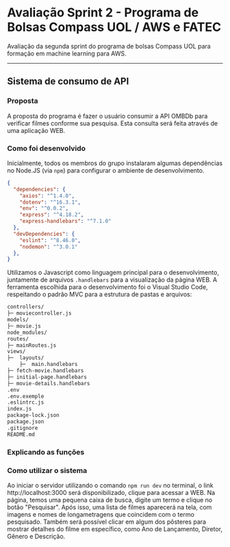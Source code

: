 # Avaliação Sprint 2 - Programa de Bolsas Compass UOL / AWS e FATEC
Avaliação da segunda sprint do programa de bolsas Compass UOL para formação em machine learning para AWS.

***

## Sistema de consumo de API

### Proposta
A proposta do programa é fazer o usuário consumir a API OMBDb para verificar filmes conforme sua pesquisa. Esta consulta será feita através de uma aplicação WEB.
### Como foi desenvolvido
Inicialmente, todos os membros do grupo instalaram algumas dependências no Node.JS (via ``npm``) para configurar o ambiente de desenvolvimento.
```json
{
  "dependencies": {
    "axios": "^1.4.0",
    "dotenv": "^16.3.1",
    "env": "^0.0.2",
    "express": "^4.18.2",
    "express-handlebars": "^7.1.0"
  },
  "devDependencies": {
    "eslint": "^8.46.0",
    "nodemon": "^3.0.1"
  },
}
```
Utilizamos o Javascript como linguagem principal para o desenvolvimento, juntamente de arquivos ``.handlebars`` para a visualização da página WEB.
A ferramenta escolhida para o desenvolvimento foi o Visual Studio Code, respeitando o padrão MVC para a estrutura de pastas e arquivos:
```bash
controllers/
├─ moviecontroller.js
models/
├─ movie.js
node_modules/
routes/
├─ mainRoutes.js
views/
├─  layouts/
    ├─  main.handlebars
├─ fetch-movie.handlebars
├─ initial-page.handlebars
├─ movie-details.handlebars
.env
.env.exemple
.eslintrc.js
index.js
package-lock.json
package.json
.gitignore
README.md
```
### Explicando as funções

### Como utilizar o sistema
Ao iniciar o servidor utilizando o comando ``npm run dev`` no terminal, o link http://localhost:3000 será disponibilizado, clique para acessar a WEB.
Na página, temos uma pequena caixa de busca, digite um termo e clique no botão "Pesquisar". Após isso, uma lista de filmes aparecerá na tela, com imagens e nomes de longametragens que coincidem com o termo pesquisado.
Também será possível clicar em algum dos pôsteres para mostrar detalhes do filme em específico, como Ano de Lançamento, Diretor, Gênero e Descrição.